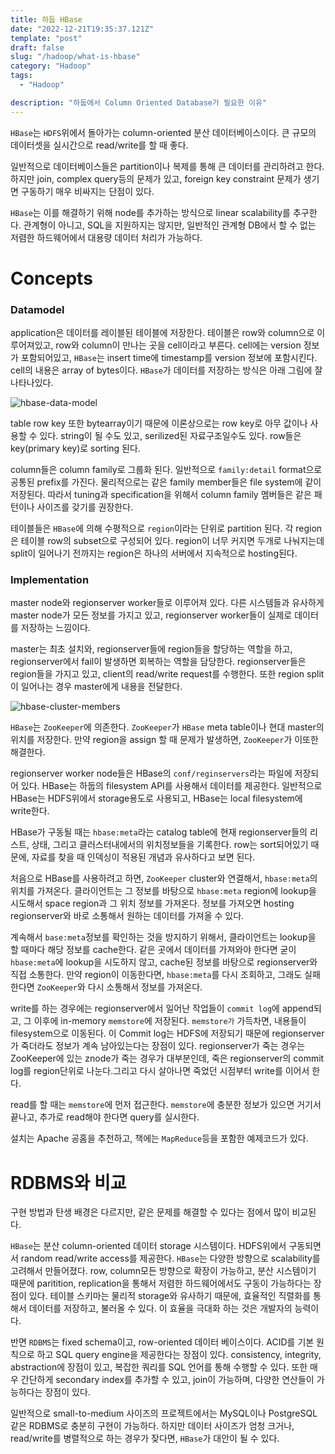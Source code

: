 ```yaml
---
title: 하둡 HBase
date: "2022-12-21T19:35:37.121Z"
template: "post"
draft: false
slug: "/hadoop/what-is-hbase"
category: "Hadoop"
tags:
  - "Hadoop"

description: "하둡에서 Column Oriented Database가 필요한 이유"
---
```


`HBase`는 `HDFS`위에서 돌아가는 column-oriented 분산 데이터베이스이다. 큰 규모의 데이터셋을 실시간으로 read/write를 할 때 좋다.

일반적으로 데이터베이스들은 partition이나 복제를 통해 큰 데이터를 관리하려고 한다. 하지만 join, complex query등의 문제가 있고, foreign key constraint 문제가 생기면 구동하기 매우 비싸지는 단점이 있다.

`HBase`는 이를 해결하기 위해 node를 추가하는 방식으로 linear scalability를 추구한다. 관계형이 아니고, SQL을 지원하지는 않지만, 일반적인 관계형 DB에서 할 수 없는 저렴한 하드웨어에서 대용량 데이터 처리가 가능하다.

# Concepts

### Datamodel

application은 데이터를 레이블된 테이블에 저장한다. 테이블은 row와 column으로 이루어져있고, row와 column이 만나는 곳을 cell이라고 부른다. cell에는 version 정보가 포함되어있고, `HBase`는 insert time에 timestamp를 version 정보에 포함시킨다. cell의 내용은 array of bytes이다. `HBase`가 데이터를 저장하는 방식은 아래 그림에 잘 나타나있다.

![hbase-data-model](https://i.imgur.com/CLpjEQO.png)

table row key 또한 bytearray이기 때문에 이론상으로는 row key로 아무 값이나 사용할 수 있다. string이 될 수도 있고, serilized된 자료구조일수도 있다. row들은 key(primary key)로 sorting 된다.

column들은 column family로 그룹화 된다. 일반적으로 `family:detail` format으로 공통된 prefix를 가진다. 물리적으로는 같은 family member들은 file system에 같이 저장된다. 따라서 tuning과 specification을 위해서 column family 멤버들은 같은 패턴이나 사이즈를 갖기를 권장한다.

테이블들은 `HBase`에 의해 수평적으로 `region`이라는 단위로 partition 된다. 각 region은 테이블 row의 subset으로 구성되어 있다. region이 너무 커지면 두개로 나눠지는데 split이 일어나기 전까지는 region은 하나의 서버에서 지속적으로 hosting된다.

### Implementation

master node와 regionserver worker들로 이루어져 있다. 다른 시스템들과 유사하게 master node가 모든 정보를 가지고 있고, regionserver worker들이 실제로 데이터를 저장하는 느낌이다.

master는 최초 설치와, regionserver들에 region들을 할당하는 역할을 하고, regionserver에서 fail이 발생하면 회복하는 역할을 담당한다. regionserver들은 region들을 가지고 있고, client의 read/write request를 수행한다. 또한 region split이 일어나는 경우 master에게 내용을 전달한다.

![hbase-cluster-members](https://i.imgur.com/ntLx8oY.png)

`HBase`는 `ZooKeeper`에 의존한다. `ZooKeeper`가 `HBase` meta table이나 현대 master의 위치를 저장한다. 만약 region을 assign 할 때 문제가 발생하면, `ZooKeeper`가 이또한 해결한다.

regionserver worker node들은 HBase의 `conf/reginservers`라는 파일에 저장되어 있다. HBase는 하둡의 filesystem API를 사용해서 데이터를 제공한다. 일반적으로 HBase는 HDFS위에서 storage용도로 사용되고, HBase는 local filesystem에 write한다.

HBase가 구동될 때는 `hbase:meta`라는 catalog table에 현재 regionserver들의 리스트, 상태, 그리고 클러스터내에서의 위치정보들을 기록한다. row는 sort되어있기 때문에, 자료를 찾을 때 인덱싱이 적용된 개념과 유사하다고 보면 된다.

처음으로 HBase를 사용하려고 하면, `ZooKeeper` cluster와 연결해서, `hbase:meta`의 위치를 가져온다. 클라이언트는 그 정보를 바탕으로 `hbase:meta` region에 lookup을 시도해서 space region과 그 위치 정보를 가져온다. 정보를 가져오면 hosting regionserver와 바로 소통해서 원하는 데이터를 가져올 수 있다.

계속해서 `base:meta`정보를 확인하는 것을 방지하기 위해서, 클라이언트는 lookup을 할 때마다 해당 정보를 cache한다. 같은 곳에서 데이터를 가져와야 한다면 굳이 `hbase:meta`에 lookup을 시도하지 않고, cache된 정보를 바탕으로 regionserver와 직접 소통한다. 만약 region이 이동한다면, `hbase:meta`를 다시 조회하고, 그래도 실패한다면 `ZooKeeper`와 다시 소통해서 정보를 가져온다.

write를 하는 경우에는 regionserver에서 일어난 작업들이 `commit log`에 append되고, 그 이후에 in-memory `memstore`에 저장된다. `memstore가` 가득차면, 내용들이 filesystem으로 이동된다. 이 Commit log는 HDFS에 저장되기 때문에 regionserver가 죽더라도 정보가 계속 남아있는다는 장점이 있다. regionserver가 죽는 경우는 ZooKeeper에 있는 znode가 죽는 경우가 대부분인데, 죽은 regionserver의 commit log를 region단위로 나눈다.그리고 다시 살아나면 죽었던 시점부터 write를 이어서 한다.

read를 할 때는 `memstore`에 먼저 접근한다. `memstore`에 충분한 정보가 있으면 거기서 끝나고, 추가로 read해야 한다면 query를 실시한다.

설치는 Apache 공홈을 추천하고, 책에는 `MapReduce`등을 포함한 예제코드가 있다.

# RDBMS와 비교

구현 방법과 탄생 배경은 다르지만, 같은 문제를 해결할 수 있다는 점에서 많이 비교된다.

`HBase`는 분산 column-oriented 데이터 storage 시스템이다. HDFS위에서 구동되면서 random read/write access를 제공한다. `HBase`는 다양한 방향으로 scalability를 고려해서 만들어졌다. row, column모든 방향으로 확장이 가능하고, 분산 시스템이기 때문에 paritition, replication을 통해서 저렴한 하드웨어에서도 구동이 가능하다는 장점이 있다. 테이블 스키마는 물리적 storage와 유사하기 때문에, 효율적인 직렬화를 통해서 데이터를 저장하고, 불러올 수 있다. 이 효율을 극대화 하는 것은 개발자의 능력이다.

반면 `RDBMS`는 fixed schema이고, row-oriented 데이터 베이스이다. ACID를 기본 원칙으로 하고 SQL query engine을 제공한다는 장점이 있다. consistency, integrity, abstraction에 장점이 있고, 복잡한 쿼리를 SQL 언어를 통해 수행할 수 있다. 또한 매우 간단하게 secondary index를 추가할 수 있고, join이 가능하며, 다양한 연산들이 가능하다는 장점이 있다.

일반적으로 small-to-medium 사이즈의 프로젝트에서는 MySQL이나 PostgreSQL같은 RDBMS로 충분히 구현이 가능하다. 하지만 데이터 사이즈가 엄청 크거나, read/write를 병렬적으로 하는 경우가 잦다면, `HBase`가 대안이 될 수 있다.

